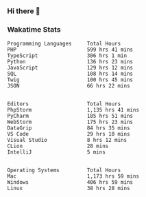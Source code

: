 ### Hi there 👋

<!--
**claserre9/claserre9** is a ✨ _special_ ✨ repository because its `README.md` (this file) appears on your GitHub profile.

Here are some ideas to get you started:

- 🔭 I’m currently working on ...
- 🌱 I’m currently learning ...
- 👯 I’m looking to collaborate on ...
- 🤔 I’m looking for help with ...
- 💬 Ask me about ...
- 📫 How to reach me: ...
- 😄 Pronouns: ...
- ⚡ Fun fact: ...
-->

[//]: # (wakatime-stats)


### Wakatime Stats
```
Programming Languages     Total Hours                    
PHP                       599 hrs 41 mins                
TypeScript                306 hrs 1 min                  
Python                    136 hrs 23 mins                
JavaScript                129 hrs 12 mins                
SQL                       108 hrs 14 mins                
Twig                      100 hrs 45 mins                
JSON                      66 hrs 22 mins                 


Editors                   Total Hours                    
PhpStorm                  1,135 hrs 41 mins              
PyCharm                   185 hrs 51 mins                
WebStorm                  175 hrs 23 mins                
DataGrip                  84 hrs 35 mins                 
VS Code                   29 hrs 10 mins                 
Visual Studio             8 hrs 12 mins                  
CLion                     28 mins                        
IntelliJ                  5 mins                         


Operating Systems         Total Hours                    
Mac                       1,173 hrs 59 mins              
Windows                   406 hrs 59 mins                
Linux                     38 hrs 28 mins
```

[//]: # (end-wakatime-stats)










































































